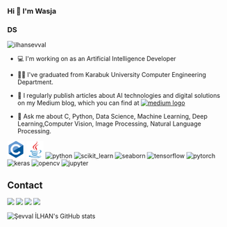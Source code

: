 ### Hi 👋 I'm Wasja
### DS

<p align="left"> <img src="https://komarev.com/ghpvc/?username=ilhansevval" alt="ilhansevval" /> </p>

- 💻 I'm working on as an Artificial Intelligence Developer

- 👨‍💻 I've graduated from Karabuk University Computer Engineering Department.
- 📝 I regularly publish articles about AI technologies and digital solutions on my Medium blog, which you can find at   <a href="https://medium.com/@ilhnsevval"><img src="https://raw.githubusercontent.com/maurodesouza/profile-readme-generator/master/src/assets/icons/social/medium/default.svg" width="32" height="20" alt="medium logo"  /></a> 

- 💬 Ask me about C, Python, Data Science, Machine Learning, Deep Learning,Computer Vision, Image Processing, Natural Language Processing.

<p align="left">
   <img src="https://raw.githubusercontent.com/devicons/devicon/master/icons/c/c-original.svg" alt="c" width="40" height="40"/> </a>
   <img src="https://raw.githubusercontent.com/devicons/devicon/master/icons/java/java-original.svg" alt="java" width="40" height="40"/>
   <img src="https://icongr.am/devicon/python-original.svg?size=128&color=currentColor" alt="python" width="40" height="40"/>
   <img src="https://upload.wikimedia.org/wikipedia/commons/0/05/Scikit_learn_logo_small.svg" alt="scikit_learn" width="40" height="40"/> 
   <img src="https://seaborn.pydata.org/_images/logo-mark-lightbg.svg" alt="seaborn" width="40" height="40"/>
   <img src="https://www.vectorlogo.zone/logos/tensorflow/tensorflow-icon.svg" alt="tensorflow" width="40" height="40"/>
   <img src="https://www.vectorlogo.zone/logos/pytorch/pytorch-icon.svg" alt="pytorch" width="40" height="40"/>
   <img src="https://upload.wikimedia.org/wikipedia/commons/a/ae/Keras_logo.svg" alt="keras" width="40" height="40"/>
   <img src="https://www.vectorlogo.zone/logos/opencv/opencv-icon.svg" alt="opencv" width="40" height="40"/>
   <img src="https://www.vectorlogo.zone/logos/jupyter/jupyter-icon.svg" alt="jupyter" width="40" height="40"/>

   
</p>

##  Contact
[![](https://img.shields.io/badge/kaggle-%2312100E.svg?&style=for-the-badge&logo=kaggle&logoColor=white)](https://www.kaggle.com/ilhansevval)
[![](https://img.shields.io/badge/linkedin-%2312100E.svg?&style=for-the-badge&logo=linkedin&logoColor=white)](https://www.linkedin.com/in/ilhansevval/)
[![](https://img.shields.io/badge/-Gmail-%2312100E.svg?&style=for-the-badge&logo=Gmail&logoColor=white&link=mailto:ilhnsevval@gmail.com)](mailto:ilhnsevval@gmail.com)
[![](https://img.shields.io/badge/Medium-%2312100E.svg?&style=for-the-badge&logo=medium&logoColor=white)](https://medium.com/@ilhnsevval)

![Şevval İLHAN's GitHub stats](https://github-readme-stats.vercel.app/api?username=ilhansevval&theme=nightowl&show_icons=true)
